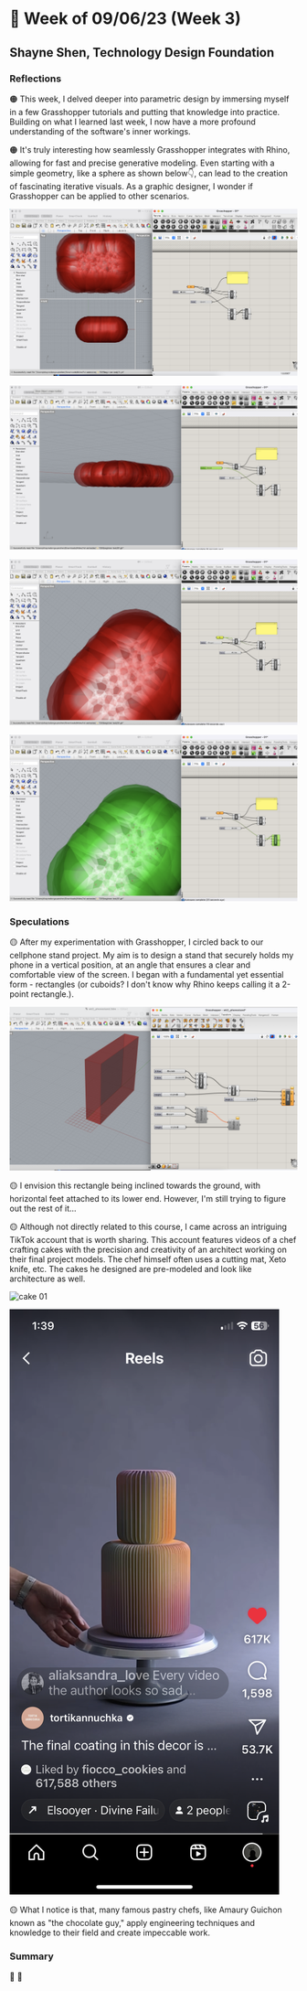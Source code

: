 # 🤔 Week of 09/06/23 (Week 3)
## Shayne Shen, Technology Design Foundation

### Reflections
🟠 This week, I delved deeper into parametric design by immersing myself in a few Grasshopper tutorials and putting that knowledge into practice. Building on what I learned last week, I now have a more profound understanding of the software's inner workings.

🟠 It's truly interesting how seamlessly Grasshopper integrates with Rhino, allowing for fast and precise generative modeling. Even starting with a simple geometry, like a sphere as shown below👇, can lead to the creation of fascinating iterative visuals. As a graphic designer, I wonder if Grasshopper can be applied to other scenarios. 

![Grasshopper tutorial 01](tutorial01.png)

![Grasshopper tutorial 01](tutorial02.png)

![Grasshopper tutorial 01](tutorial03.png)

![Grasshopper tutorial 01](tutorial04.png)

### Speculations
🟡 After my experimentation with Grasshopper, I circled back to our cellphone stand project. My aim is to design a stand that securely holds my phone in a vertical position, at an angle that ensures a clear and comfortable view of the screen. I began with a fundamental yet essential form - rectangles (or cuboids? I don't know why Rhino keeps calling it a 2-point rectangle.).

![Generative cuboids](phonestand_test.png)

🟡 I envision this rectangle being inclined towards the ground, with horizontal feet attached to its lower end. However, I'm still trying to figure out the rest of it...

🟡 Although not directly related to this course, I came across an intriguing TikTok account that is worth sharing. This account features videos of a chef crafting cakes with the precision and creativity of an architect working on their final project models. The chef himself often uses a cutting mat, Xeto knife, etc. The cakes he designed are pre-modeled and look like architecture as well. 

![cake 01](IMG_2125.PNG)

![cake 02](IMG_2127.PNG)

🟡 What I notice is that, many famous pastry chefs, like Amaury Guichon known as "the chocolate guy," apply engineering techniques and knowledge to their field and create impeccable work. 


### Summary
🔵
🔵
